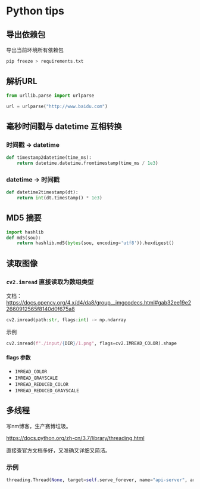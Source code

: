 # Python tips

## 导出依赖包

导出当前环境所有依赖包
```sh
pip freeze > requirements.txt
```

## 解析URL

```py
from urllib.parse import urlparse

url = urlparse("http://www.baidu.com")
```

## 毫秒时间戳与 datetime 互相转换

### 时间戳 -> datetime

```py
def timestamp2datetime(time_ms):
    return datetime.datetime.fromtimestamp(time_ms / 1e3)
```

### datetime -> 时间戳

```py
def datetime2timestamp(dt):
	return int(dt.timestamp() * 1e3)
```

## MD5 摘要

```py
import hashlib
def md5(sou):
	return hashlib.md5(bytes(sou, encoding='utf8')).hexdigest()
```

## 读取图像

### `cv2.imread` 直接读取为数组类型
文档： https://docs.opencv.org/4.x/d4/da8/group__imgcodecs.html#gab32ee19e22660912565f8140d0f675a8

```py
cv2.imread(path:str, flags:int) -> np.ndarray
```

示例
```py
cv2.imread(f"./input/{DIR}/1.png", flags=cv2.IMREAD_COLOR).shape
```
#### flags 参数
* `IMREAD_COLOR`
* `IMREAD_GRAYSCALE`
* `IMREAD_REDUCED_COLOR`
* `IMREAD_REDUCED_GRAYSCALE`

## 多线程

写nm博客，生产赛博垃圾。

https://docs.python.org/zh-cn/3.7/library/threading.html

直接查官方文档多好，又准确又详细又简洁。

### 示例

```py
threading.Thread(None, target=self.serve_forever, name="api-server", args=())
```
